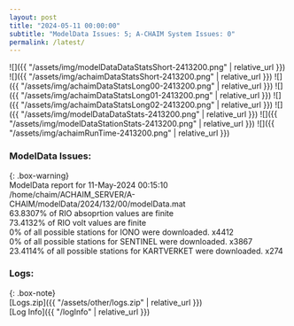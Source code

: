 ```yaml
---
layout: post
title: "2024-05-11 00:00:00"
subtitle: "ModelData Issues: 5; A-CHAIM System Issues: 0"
permalink: /latest/
---
```


![]({{ "/assets/img/modelDataDataStatsShort-2413200.png" | relative_url }})
![]({{ "/assets/img/achaimDataStatsShort-2413200.png" | relative_url }})
![]({{ "/assets/img/achaimDataStatsLong00-2413200.png" | relative_url }})
![]({{ "/assets/img/achaimDataStatsLong01-2413200.png" | relative_url }})
![]({{ "/assets/img/achaimDataStatsLong02-2413200.png" | relative_url }})
![]({{ "/assets/img/modelDataDataStats-2413200.png" | relative_url }})
![]({{ "/assets/img/modelDataStationStats-2413200.png" | relative_url }})
![]({{ "/assets/img/achaimRunTime-2413200.png" | relative_url }})


### ModelData Issues:  
  
{: .box-warning}  
 ModelData report for 11-May-2024 00:15:10   
 /home/chaim/ACHAIM_SERVER/A-CHAIM/modelData/2024/132/00/modelData.mat   
 63.8307% of RIO absoprtion values are finite   
 73.4132% of RIO volt values are finite   
 0% of all possible stations for IONO were downloaded. x4412   
 0% of all possible stations for SENTINEL were downloaded. x3867   
 23.4114% of all possible stations for KARTVERKET were downloaded. x274   
  


### Logs:  
  
{: .box-note}  
[Logs.zip]({{ "/assets/other/logs.zip" | relative_url }})  
[Log Info]({{ "/logInfo" | relative_url }})  
